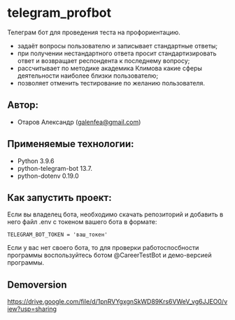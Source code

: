 # telegram_profbot

Телеграм бот для проведения теста на профориентацию.
- задаёт вопросы пользователю и записывает стандартные ответы;
- при получении нестандартного ответа просит стандартизировать ответ и возвращает респондента к последнему вопросу;
- рассчитывает по методике академика Климова какие сферы деятельности наиболее близки пользователю;
- позволяет отменить тестирование по желанию пользователя.

## Автор:
- Отаров Александр (galenfea@gmail.com)

## Применяемые технологии:

- Python 3.9.6
- python-telegram-bot 13.7.
- python-dotenv 0.19.0

## Как запустить проект:

Если вы владелец бота, необходимо скачать репозиторий и добавить в него файл .env с токеном вашего бота в формате:
```
TELEGRAM_BOT_TOKEN = 'ваш_токен'
```

Если у вас нет своего бота, то для проверки работоспосбности программы воспользуйтесь ботом @CareerTestBot и демо-версией программы.

## Demoversion
https://drive.google.com/file/d/1pnRVYgxgnSkWD89Krs6VWeV_vg6JJEO0/view?usp=sharing

